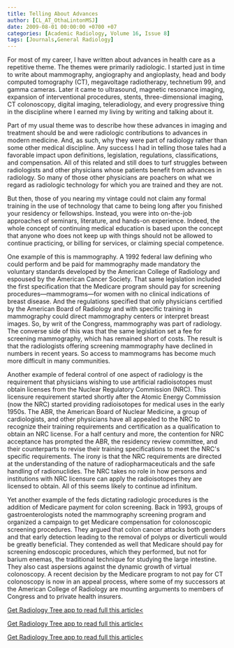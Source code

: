 ```yaml
---
title: Telling About Advances
author: [CL_AT_OthaLintonMSJ]
date: 2009-08-01 00:00:00 +0700 +07
categories: [Academic Radiology, Volume 16, Issue 8]
tags: [Journals,General Radiology]
---
```

For most of my career, I have written about advances in health care as a repetitive theme. The themes were primarily radiologic. I started just in time to write about mammography, angiography and angioplasty, head and body computed tomography (CT), megavoltage radiotherapy, technetium 99, and gamma cameras. Later it came to ultrasound, magnetic resonance imaging, expansion of interventional procedures, stents, three-dimensional imaging, CT colonoscopy, digital imaging, teleradiology, and every progressive thing in the discipline where I earned my living by writing and talking about it.

Part of my usual theme was to describe how these advances in imaging and treatment should be and were radiologic contributions to advances in modern medicine. And, as such, why they were part of radiology rather than some other medical discipline. Any success I had in telling those tales had a favorable impact upon definitions, legislation, regulations, classifications, and compensation. All of this related and still does to turf struggles between radiologists and other physicians whose patients benefit from advances in radiology. So many of those other physicians are poachers on what we regard as radiologic technology for which you are trained and they are not.

But then, those of you nearing my vintage could not claim any formal training in the use of technology that came to being long after you finished your residency or fellowships. Instead, you were into on-the-job approaches of seminars, literature, and hands-on experience. Indeed, the whole concept of continuing medical education is based upon the concept that anyone who does not keep up with things should not be allowed to continue practicing, or billing for services, or claiming special competence.

One example of this is mammography. A 1992 federal law defining who could perform and be paid for mammography made mandatory the voluntary standards developed by the American College of Radiology and espoused by the American Cancer Society. That same legislation included the first specification that the Medicare program should pay for screening procedures—mammograms—for women with no clinical indications of breast disease. And the regulations specified that only physicians certified by the American Board of Radiology and with specific training in mammography could direct mammography centers or interpret breast images. So, by writ of the Congress, mammography was part of radiology. The converse side of this was that the same legislation set a fee for screening mammography, which has remained short of costs. The result is that the radiologists offering screening mammography have declined in numbers in recent years. So access to mammograms has become much more difficult in many communities.

Another example of federal control of one aspect of radiology is the requirement that physicians wishing to use artificial radioisotopes must obtain licenses from the Nuclear Regulatory Commission (NRC). This licensure requirement started shortly after the Atomic Energy Commission (now the NRC) started providing radioisotopes for medical uses in the early 1950s. The ABR, the American Board of Nuclear Medicine, a group of cardiologists, and other physicians have all appealed to the NRC to recognize their training requirements and certification as a qualification to obtain an NRC license. For a half century and more, the contention for NRC acceptance has prompted the ABR, the residency review committee, and their counterparts to revise their training specifications to meet the NRC's specific requirements. The irony is that the NRC requirements are directed at the understanding of the nature of radiopharmaceuticals and the safe handling of radionuclides. The NRC takes no role in how persons and institutions with NRC licensure can apply the radioisotopes they are licensed to obtain. All of this seems likely to continue ad infinitum.

Yet another example of the feds dictating radiologic procedures is the addition of Medicare payment for colon screening. Back in 1993, groups of gastroenterologists noted the mammography screening program and organized a campaign to get Medicare compensation for colonoscopic screening procedures. They argued that colon cancer attacks both genders and that early detection leading to the removal of polyps or diverticuli would be greatly beneficial. They contended as well that Medicare should pay for screening endoscopic procedures, which they performed, but not for barium enemas, the traditional technique for studying the large intestine. They also cast aspersions against the dynamic growth of virtual colonoscopy. A recent decision by the Medicare program to not pay for CT colonoscopy is now in an appeal process, where some of my successors at the American College of Radiology are mounting arguments to members of Congress and to private health insurers.

[Get Radiology Tree app to read full this article<](https://clinicalpub.com/app)

[Get Radiology Tree app to read full this article<](https://clinicalpub.com/app)

[Get Radiology Tree app to read full this article<](https://clinicalpub.com/app)